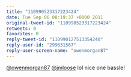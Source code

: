 ```yaml
---
title: "110990523317223424"
date: Tue Sep 06 08:19:37 +0000 2011
original-tweet-id: "110990523317223424"
retweets: 0
favorites: 0
reply-tweet-id: "110990127513354240"
reply-user-id: "299631567"
reply-user-screen-name: "owenmorgan87"
---
```

<a href="https://twitter.com/owenmorgan87">@owenmorgan87</a> <a href="https://twitter.com/jmloose">@jmloose</a>  lol nice one bassle!
